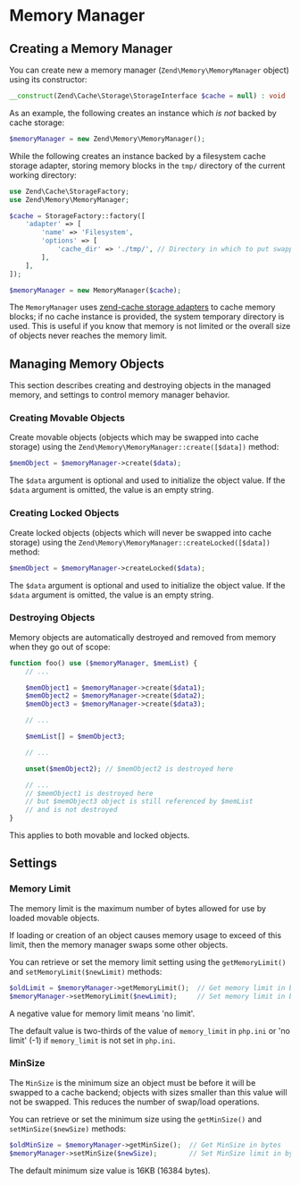 # Memory Manager

## Creating a Memory Manager

You can create new a memory manager (`Zend\Memory\MemoryManager` object) using its constructor:

```php
__construct(Zend\Cache\Storage\StorageInterface $cache = null) : void
```

As an example, the following creates an instance which *is not* backed by cache
storage:

```php
$memoryManager = new Zend\Memory\MemoryManager();
```

While the following creates an instance backed by a filesystem cache storage
adapter, storing memory blocks in the `tmp/` directory of the current working
directory:

```php
use Zend\Cache\StorageFactory;
use Zend\Memory\MemoryManager;

$cache = StorageFactory::factory([
    'adapter' => [
        'name' => 'Filesystem',
        'options' => [
            'cache_dir' => './tmp/', // Directory in which to put swapped memory blocks
        ],
    ],
]);

$memoryManager = new MemoryManager($cache);
```

The `MemoryManager` uses [zend-cache storage adapters](http://zendframework.github.io/zend-cache/storage/adapter/)
to cache memory blocks; if no cache instance is provided, the system temporary
directory is used. This is useful if you know that memory is not limited or the
overall size of objects never reaches the memory limit.

## Managing Memory Objects

This section describes creating and destroying objects in the managed memory,
and settings to control memory manager behavior.

### Creating Movable Objects

Create movable objects (objects which may be swapped into cache storage) using
the `Zend\Memory\MemoryManager::create([$data])` method:

```php
$memObject = $memoryManager->create($data);
```

The `$data` argument is optional and used to initialize the object value. If the
`$data` argument is omitted, the value is an empty string.

### Creating Locked Objects

Create locked objects (objects which will never be swapped into cache storage)
using the `Zend\Memory\MemoryManager::createLocked([$data])` method:

```php
$memObject = $memoryManager->createLocked($data);
```

The `$data` argument is optional and used to initialize the object value. If the
`$data` argument is omitted, the value is an empty string.

### Destroying Objects

Memory objects are automatically destroyed and removed from memory when they go
out of scope:

```php
function foo() use ($memoryManager, $memList) {
    // ...

    $memObject1 = $memoryManager->create($data1);
    $memObject2 = $memoryManager->create($data2);
    $memObject3 = $memoryManager->create($data3);

    // ...

    $memList[] = $memObject3;

    // ...

    unset($memObject2); // $memObject2 is destroyed here

    // ...
    // $memObject1 is destroyed here
    // but $memObject3 object is still referenced by $memList
    // and is not destroyed
}
```

This applies to both movable and locked objects.

## Settings

### Memory Limit

The memory limit is the maximum number of bytes allowed for use by loaded
movable objects.

If loading or creation of an object causes memory usage to exceed of this limit,
then the memory manager swaps some other objects.

You can retrieve or set the memory limit setting using the `getMemoryLimit()` and
`setMemoryLimit($newLimit)` methods:

```php
$oldLimit = $memoryManager->getMemoryLimit();  // Get memory limit in bytes
$memoryManager->setMemoryLimit($newLimit);     // Set memory limit in bytes
```

A negative value for memory limit means 'no limit'.

The default value is two-thirds of the value of `memory_limit` in `php.ini` or
'no limit' (-1) if `memory_limit` is not set in `php.ini`.

### MinSize

The `MinSize` is the minimum size an object must be before it will be swapped to a
cache backend; objects with sizes smaller than this value will not be swapped.
This reduces the number of swap/load operations.

You can retrieve or set the minimum size using the `getMinSize()` and
`setMinSize($newSize)` methods:

```php
$oldMinSize = $memoryManager->getMinSize();  // Get MinSize in bytes
$memoryManager->setMinSize($newSize);        // Set MinSize limit in bytes
```

The default minimum size value is 16KB (16384 bytes).

